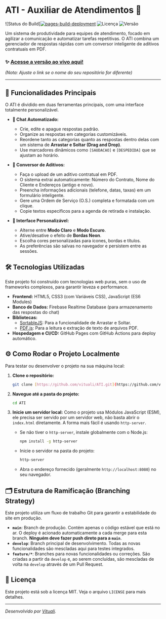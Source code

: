 # ATI - Auxiliar de Atendimentos 🤖

![Status do Build][![pages-build-deployment](https://github.com/Vituali/ATI/actions/workflows/pages/pages-build-deployment/badge.svg)](https://github.com/Vituali/ATI/actions/workflows/pages/pages-build-deployment)
![Licença](https://img.shields.io/badge/licen%C3%A7a-MIT-blue.svg)
![Versão](https://img.shields.io/badge/vers%C3%A3o-2.0.0-brightgreen)

Um sistema de produtividade para equipes de atendimento, focado em agilizar a comunicação e automatizar tarefas repetitivas. O ATI combina um gerenciador de respostas rápidas com um conversor inteligente de aditivos contratuais em PDF.

### ✨ [Acesse a versão ao vivo aqui!](https://vituali.github.io/ati-auxiliar/)
*(Nota: Ajuste o link se o nome do seu repositório for diferente)*

---

## 🚀 Funcionalidades Principais

O ATI é dividido em duas ferramentas principais, com uma interface totalmente personalizável.

* **💬 Chat Automatizado:**
    * Crie, edite e apague respostas padrão.
    * Organize as respostas em categorias customizáveis.
    * Reordene tanto as categorias quanto as respostas dentro delas com um sistema de **Arrastar e Soltar (Drag and Drop)**.
    * Use marcadores dinâmicos como `[SAUDACAO]` e `[DESPEDIDA]` que se ajustam ao horário.

* **📄 Conversor de Aditivos:**
    * Faça o upload de um aditivo contratual em PDF.
    * O sistema extrai automaticamente: Número do Contrato, Nome do Cliente e Endereços (antigo e novo).
    * Preencha informações adicionais (telefone, datas, taxas) em um formulário inteligente.
    * Gere uma Ordem de Serviço (O.S.) completa e formatada com um clique.
    * Copie textos específicos para a agenda de retirada e instalação.

* **🎨 Interface Personalizável:**
    * Alterne entre **Modo Claro** e **Modo Escuro**.
    * Ative/desative o efeito de **Bordas Neon**.
    * Escolha cores personalizadas para ícones, bordas e títulos.
    * As preferências são salvas no navegador e persistem entre as sessões.

## 🛠️ Tecnologias Utilizadas

Este projeto foi construído com tecnologias web puras, sem o uso de frameworks complexos, para garantir leveza e performance.

* **Frontend:** HTML5, CSS3 (com Variáveis CSS), JavaScript (ES6 Modules)
* **Banco de Dados:** Firebase Realtime Database (para armazenamento das respostas do chat)
* **Bibliotecas:**
    * [SortableJS](https://github.com/SortableJS/Sortable): Para a funcionalidade de Arrastar e Soltar.
    * [PDF.js](https://mozilla.github.io/pdf.js/): Para a leitura e extração de texto de arquivos PDF.
* **Hospedagem e CI/CD:** GitHub Pages com GitHub Actions para deploy automático.

## ⚙️ Como Rodar o Projeto Localmente

Para testar ou desenvolver o projeto na sua máquina local:

1.  **Clone o repositório:**
    ```bash
    git clone [https://github.com/vituali/ATI.git](https://github.com/vituali/ATI.git)
    ```

2.  **Navegue até a pasta do projeto:**
    ```bash
    cd ATI
    ```

3.  **Inicie um servidor local:**
    Como o projeto usa Módulos JavaScript (ESM), ele precisa ser servido por um servidor web, não basta abrir o `index.html` diretamente. A forma mais fácil é usando `http-server`.

    * Se não tiver o `http-server`, instale globalmente com o Node.js:
        ```bash
        npm install -g http-server
        ```
    * Inicie o servidor na pasta do projeto:
        ```bash
        http-server
        ```
    * Abra o endereço fornecido (geralmente `http://localhost:8080`) no seu navegador.

## 🗂️ Estrutura de Ramificação (Branching Strategy)

Este projeto utiliza um fluxo de trabalho Git para garantir a estabilidade do site em produção.

* **`main`**: Branch de produção. Contém apenas o código estável que está no ar. O deploy é acionado automaticamente a cada merge para esta branch. **Ninguém deve fazer push direto para a `main`**.
* **`develop`**: Branch principal de desenvolvimento. Todas as novas funcionalidades são mescladas aqui para testes integrados.
* **`feature/*`**: Branches para novas funcionalidades ou correções. São criadas a partir da `develop` e, ao serem concluídas, são mescladas de volta na `develop` através de um Pull Request.

## 📄 Licença

Este projeto está sob a licença MIT. Veja o arquivo `LICENSE` para mais detalhes.

---

*Desenvolvido por [Vituali](https://github.com/vituali).*